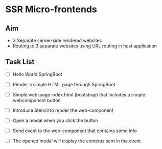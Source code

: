 # SSR Micro-frontends 

## Aim 

- 3 Separate server-side rendered websites
- Routing to 3 separate websites using URL routing in host application

## Task List 
- [ ] Hello World SpringBoot
- [ ] Render a simple HTML page through SpringBoot 
- [ ] Simple web-page index.html (bootstrap) that includes a simple webcomponent button
- [ ] Introduce Stencil to render the web-component
- [ ] Open a modal when you click the button 
- [ ] Send event to the web-component that contains some info
- [ ] The opened modal will display the contents sent in the event

